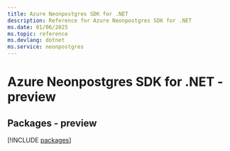 ```yaml
---
title: Azure Neonpostgres SDK for .NET
description: Reference for Azure Neonpostgres SDK for .NET
ms.date: 01/06/2025
ms.topic: reference
ms.devlang: dotnet
ms.service: neonpostgres
---
```

# Azure Neonpostgres SDK for .NET - preview
## Packages - preview
[!INCLUDE [packages](neonpostgres-index.md)]